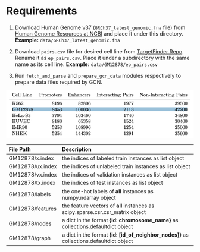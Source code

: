 # Requirements

1. Download Human Genome v37 (`GRCh37_latest_genomic.fna` file) from [Human Genome Resources at NCBI](https://www.ncbi.nlm.nih.gov/projects/genome/guide/human/index.shtml) and place it under this directory. **Example:** `data/GRCh37_latest_genomic.fna`

2. Download `pairs.csv` file for desired cell line from [TargetFinder Repo](https://github.com/shwhalen/targetfinder/tree/master/paper/targetfinder). Rename it as `ep_pairs.csv`. Place it under a subdirectory with the same name as its cell line. **Example:** `data/GM12878/ep_pairs.csv`

3. Run `fetch_and_parse` and `prepare_gcn_data` modules respectively to prepare data files required by GCN.

![S1](./s1.png)

| **File Path** | **Description** |
| :-- | :-- |
| GM12878/x.index  | the indices of labeled train instances as list object |
| GM12878/ux.index | the indices of unlabeled train instances as list object |
| GM12878/vx.index | the indices of validation instances as list object |
| GM12878/tx.index | the indices of test instances as list object |
| GM12878/labels   | the one-hot labels of **all** instances as numpy.ndarray object |
| GM12878/features | the feature vectors of **all** instances as scipy.sparse.csr.csr_matrix object |
| GM12878/nodes    | a dict in the format **{id: chromosome_name}** as collections.defaultdict object |
| GM12878/graph | a dict in the format **{id: [id_of_neighbor_nodes]}** as collections.defaultdict object |
